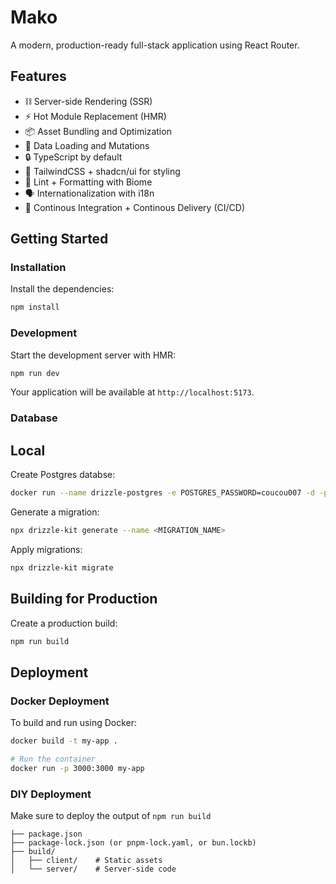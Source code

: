 # Mako

A modern, production-ready full-stack application using React Router.

## Features

- ⛓️ Server-side Rendering (SSR)
- ⚡️ Hot Module Replacement (HMR)
- 📦 Asset Bundling and Optimization
- 🔄 Data Loading and Mutations
- 🔒 TypeScript by default
- 💅 TailwindCSS + shadcn/ui for styling
- 👮 Lint + Formatting with Biome
- 🗣️ Internationalization with i18n
- 🚀 Continous Integration + Continous Delivery (CI/CD)

## Getting Started

### Installation

Install the dependencies:

```bash
npm install
```

### Development

Start the development server with HMR:

```bash
npm run dev
```

Your application will be available at `http://localhost:5173`.

### Database

## Local

Create Postgres databse:

```bash
docker run --name drizzle-postgres -e POSTGRES_PASSWORD=coucou007 -d -p 5432:5432 postgres
```

Generate a migration:

```bash
npx drizzle-kit generate --name <MIGRATION_NAME>
```

Apply migrations:

```bash
npx drizzle-kit migrate
```

## Building for Production

Create a production build:

```bash
npm run build
```

## Deployment

### Docker Deployment

To build and run using Docker:

```bash
docker build -t my-app .

# Run the container
docker run -p 3000:3000 my-app
```

### DIY Deployment

Make sure to deploy the output of `npm run build`

```
├── package.json
├── package-lock.json (or pnpm-lock.yaml, or bun.lockb)
├── build/
│   ├── client/    # Static assets
│   └── server/    # Server-side code
```

